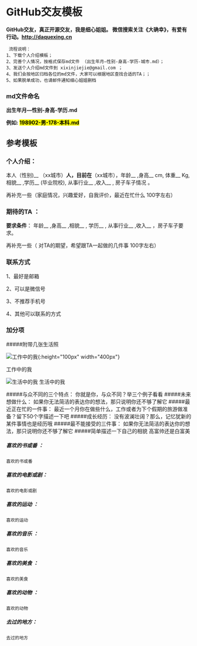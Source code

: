 #  GitHub交友模板
**GitHub交友，真正开源交友，我是细心姐姐。 微信搜索关注《大确幸》，有爱有行动。<http://daquexing.cn>**
	
	 流程说明：
	1、下载个人介绍模板；
	2、完善个人情况，按格式保存md文件 （出生年月—性别-身高-学历-城市.md）；
	3、发送个人介绍md文件到 xixinjiejie@gmail.com ；
	4、我们会按地区归档各位的md文件，大家可以根据地区查找合适的TA；；
	5、如果脱单成功，也请邮件通知细心姐姐删档

### md文件命名
**出生年月—性别-身高-学历.md**

**例如: <mark>198902-男-178-本科.md</mark>**


##  参考模板

### 个人介绍：

本人（性别)__ （xx城市）__人，目前在__（xx城市），年龄__ ,身高__ cm, 体重__ Kg,相貌__ ,学历__ (毕业院校), 从事行业__ ,收入__ ,  房子车子情况 。

再补充一些（家庭情况，兴趣爱好，自我评价，最近在忙什么 100字左右）


### 期待的TA ：

**要求条件**： 年龄__ ,身高__ ,相貌__ , 学历__ , 从事行业__ ,收入__ ，房子车子要求。

再补充一些（ 对TA的期望，希望跟TA一起做的几件事 100字左右）

### 联系方式 
1、最好是邮箱

2、可以是微信号

3、不推荐手机号

4、其他可以联系的方式

### 加分项

#####附带几张生活照

![工作中的我](https://img3.doubanio.com/view/photo/l/public/p2522795025.jpg){:height="100px" width="400px"}

工作中的我

![生活中的我](https://img3.doubanio.com/view/photo/l/public/p2522795020.jpg)
生活中的我

#####与众不同的三个特点：
	你就是你，与众不同？举三个例子看看
#####未来想做什么：
	如果你无法简洁的表达你的想法，那只说明你还不够了解它
#####最近正在忙的一件事：
	最近一个月你在做些什么，工作或者为下个假期的旅游做准备？留下50个字描述一下吧
#####成长经历：
	没有波澜壮阔？那么，记忆犹新的某件事情也是经历哦
#####最不能接受的三件事：
	如果你无法简洁的表达你的想法，那只说明你还不够了解它
#####简单描述一下自己的相貌 
	高富帅还是白富美
##### 喜欢的书或番 ：
	喜欢的书或番 
##### 喜欢的电影或剧： 
	喜欢的电影或剧
##### 喜欢的运动 ：
	喜欢的运动
##### 喜欢的音乐 ：
	喜欢的音乐
##### 喜欢的美食 ：
	喜欢的美食
##### 喜欢的动物 ：
	喜欢的动物
##### 去过的地方： 
	去过的地方
	

